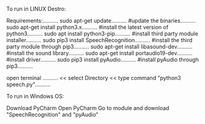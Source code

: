 To run in LINUX Destro:

Requirements:..........
   sudo apt-get update..........                    #update the binaries..........
   sudo apt-get install python3.x..........         #install the latest version of python3..........
   sudo apt install python3-pip..........           #install third party module installer..........
   sudo pip3 install SpeechRecognition..........    #install the third party module through pip3..........
   sudo apt-get install libasound-dev..........     #install the sound library..........
   sudo apt-get install portaudio19-dev..........   #install driver..........
   sudo pip3 install pyAudio..........              #install pyAudio through pip3..........
 
open terminal ..........
              << select Directory 
                                  << type command "python3 speech.py"..........
                                  
             
             
             
             
             
To run in Windows OS:

Download PyCharm
Open PyCharm
Go to module and download "SpeechRecognition" and "pyAudio"
